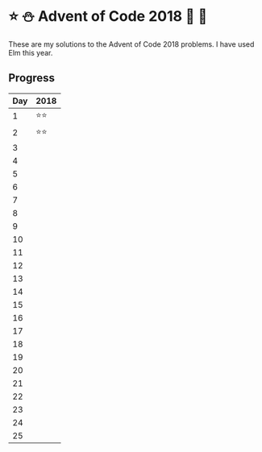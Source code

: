 # ⭐️ ⛄️ Advent of Code 2018 🤶 🎄

These are my solutions to the Advent of Code 2018 problems. I have used Elm this year.


## Progress

| Day | 2018               |
| --- | ------------------ |
| 1   | :star::star:|
| 2   | :star::star:|
| 3   |             |
| 4   |             |
| 5   |             |
| 6   |             |
| 7   |             |
| 8   |             |
| 9   |             |
| 10  |             |
| 11  |             |
| 12  |             |
| 13  |             |
| 14  |             |
| 15  |             |
| 16  |             |
| 17  |             |
| 18  |             |
| 19  |             |
| 20  |             |
| 21  |             |
| 22  |             |
| 23  |             |
| 24  |             |
| 25  |             |

